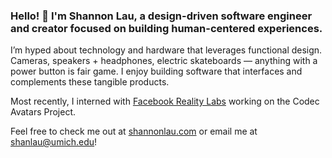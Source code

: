 ### Hello! 👋 I'm Shannon Lau, a design-driven software engineer and creator focused on building human-centered experiences.

I’m hyped about technology and hardware that leverages functional design. Cameras, speakers + headphones, electric skateboards — anything with a power button is fair game. I enjoy building software that interfaces and complements these tangible products.

Most recently, I interned with [Facebook Reality Labs](https://tech.fb.com/codec-avatars-facebook-reality-labs/) working on the Codec Avatars Project.

Feel free to check me out at [shannonlau.com](https://shannonlau.com) or email me at shanlau@umich.edu!

<!--
**slau8/slau8** is a ✨ _special_ ✨ repository because its `README.md` (this file) appears on your GitHub profile.

Here are some ideas to get you started:

- 🔭 I’m currently working on ...
- 🌱 I’m currently learning ...
- 👯 I’m looking to collaborate on ...
- 🤔 I’m looking for help with ...
- 💬 Ask me about ...
- 📫 How to reach me: ...
- 😄 Pronouns: ...
- ⚡ Fun fact: ...
-->

